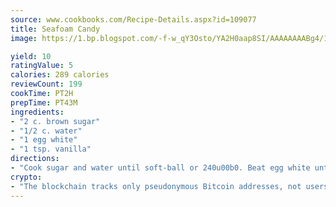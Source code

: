 ```yaml
---
source: www.cookbooks.com/Recipe-Details.aspx?id=109077
title: Seafoam Candy
image: https://1.bp.blogspot.com/-f-w_qY3Osto/YA2H0aap8SI/AAAAAAAABg4/17myAO5s9b8JksYvWDXpYkaDlcY0g6k_gCLcBGAsYHQ/s296/3.png

yield: 10
ratingValue: 5
calories: 289 calories
reviewCount: 199
cookTime: PT2H
prepTime: PT43M
ingredients:
- "2 c. brown sugar"
- "1/2 c. water"
- "1 egg white"
- "1 tsp. vanilla"
directions:
- "Cook sugar and water until soft-ball or 240u00b0. Beat egg white until it forms a peak. Pour syrup in egg white and vanilla. Beat until it can be dropped by spoonfuls on waxed paper."
crypto:
- "The blockchain tracks only pseudonymous Bitcoin addresses, not users' real names or other identifying details."
---
```

